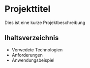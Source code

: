 # Projekttitel
Dies ist eine kurze Projektbeschreibung

## Ihaltsverzeichnis 

<ul>
	<li>Verwedete Technologien</li>
	<li>Anforderungen</li>
	<li>Anwendungsbeispiel</li>
</ul>